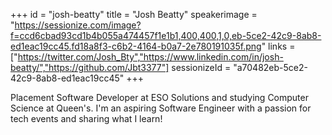 +++
id = "josh-beatty"
title = "Josh Beatty"
speakerimage = "https://sessionize.com/image?f=ccd6cbad93cd1b4b055a474457f1e1b1,400,400,1,0,eb-5ce2-42c9-8ab8-ed1eac19cc45.fd18a8f3-c6b2-4164-b0a7-2e780191035f.png"
links = ["https://twitter.com/Josh_Bty","https://www.linkedin.com/in/josh-beatty/","https://github.com/Jbt3377"]
sessionizeId = "a70482eb-5ce2-42c9-8ab8-ed1eac19cc45"
+++

Placement Software Developer at ESO Solutions and studying Computer Science at Queen's. I'm an aspiring Software Engineer with a passion for tech events and sharing what I learn!